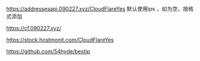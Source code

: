 https://addressesapi.090227.xyz/CloudFlareYes  默认使用ips ，如为空，按格式添加

https://cf.090227.xyz/

https://stock.hostmonit.com/CloudFlareYes

https://github.com/54hyde/bestip
